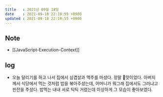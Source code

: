 ```yaml
---
title   : 2021년 09월 18일
date    : 2021-09-18 22:19:55 +0900
updated : 2021-09-18 22:19:55 +0900
---
```

## Note
- [[JavaScript-Execution-Context]]


## log
- 오늘 달리기를 하고 나서 집에서 삼겹살과 맥주를 마셨다. 정말 🍯맛이었다. 아버지께서 식당에서 먹는 것처럼 밥을 볶아주셨는데, 어머니가 뭐그래 집에서도 그러냐고 핀잔을 주셨다. 밥먹는 내내 서로 틱틱 거렸는데 이상하게 그 모습이 좋아보였다. 